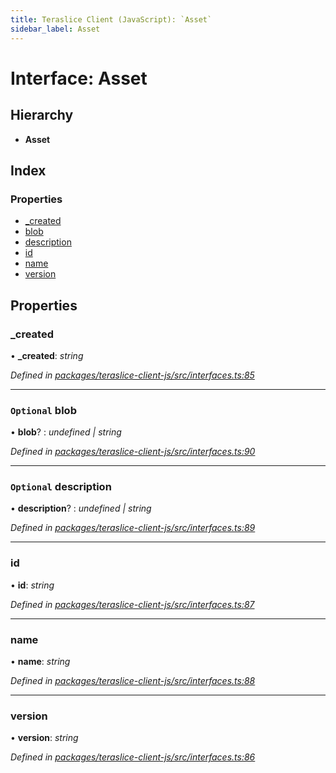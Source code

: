 ```yaml
---
title: Teraslice Client (JavaScript): `Asset`
sidebar_label: Asset
---
```


# Interface: Asset

## Hierarchy

* **Asset**

## Index

### Properties

* [_created](asset.md#_created)
* [blob](asset.md#optional-blob)
* [description](asset.md#optional-description)
* [id](asset.md#id)
* [name](asset.md#name)
* [version](asset.md#version)

## Properties

###  _created

• **_created**: *string*

*Defined in [packages/teraslice-client-js/src/interfaces.ts:85](https://github.com/terascope/teraslice/blob/f95bb5556/packages/teraslice-client-js/src/interfaces.ts#L85)*

___

### `Optional` blob

• **blob**? : *undefined | string*

*Defined in [packages/teraslice-client-js/src/interfaces.ts:90](https://github.com/terascope/teraslice/blob/f95bb5556/packages/teraslice-client-js/src/interfaces.ts#L90)*

___

### `Optional` description

• **description**? : *undefined | string*

*Defined in [packages/teraslice-client-js/src/interfaces.ts:89](https://github.com/terascope/teraslice/blob/f95bb5556/packages/teraslice-client-js/src/interfaces.ts#L89)*

___

###  id

• **id**: *string*

*Defined in [packages/teraslice-client-js/src/interfaces.ts:87](https://github.com/terascope/teraslice/blob/f95bb5556/packages/teraslice-client-js/src/interfaces.ts#L87)*

___

###  name

• **name**: *string*

*Defined in [packages/teraslice-client-js/src/interfaces.ts:88](https://github.com/terascope/teraslice/blob/f95bb5556/packages/teraslice-client-js/src/interfaces.ts#L88)*

___

###  version

• **version**: *string*

*Defined in [packages/teraslice-client-js/src/interfaces.ts:86](https://github.com/terascope/teraslice/blob/f95bb5556/packages/teraslice-client-js/src/interfaces.ts#L86)*
